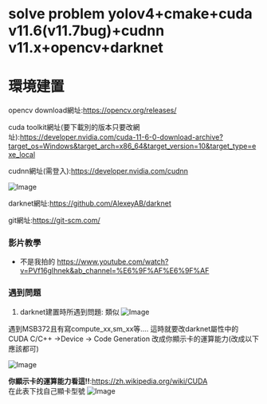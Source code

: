 # solve problem yolov4+cmake+cuda v11.6(v11.7bug)+cudnn v11.x+opencv+darknet

# **環境建置**
 opencv download網址:https://opencv.org/releases/

cuda toolkit網址(要下載別的版本只要改網址):https://developer.nvidia.com/cuda-11-6-0-download-archive?target_os=Windows&target_arch=x86_64&target_version=10&target_type=exe_local

cudnn網址(需登入):https://developer.nvidia.com/cudnn


![Image](https://user-images.githubusercontent.com/74455348/172022402-84b2321e-1558-4945-821f-ae7e245f68d2.png)


darknet網址:https://github.com/AlexeyAB/darknet

git網址:https://git-scm.com/

### **影片教學**
* 不是我拍的
https://www.youtube.com/watch?v=PVf16gIhnek&ab_channel=%E6%9F%AF%E6%9F%AF

### **遇到問題**

1. darknet建置時所遇到問題:
類似
![Image](https://user-images.githubusercontent.com/74455348/172022510-6c8d6cb1-c093-491d-ab80-0b02e879b57b.png)

遇到MSB372且有寫compute_xx,sm_xx等....
這時就要改darknet屬性中的
CUDA C/C++ ->Device -> Code Generation
改成你顯示卡的運算能力(改成以下應該都可)

![Image](https://user-images.githubusercontent.com/74455348/172022727-0c784936-325d-465c-9fc5-f1a1c602e706.png)

**你顯示卡的運算能力看這!!**:https://zh.wikipedia.org/wiki/CUDA
<br>在此表下找自己顯卡型號
![Image](https://upload.cc/i1/2022/06/16/xZwSLz.png)
